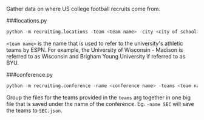 Gather data on where US college football recruits come from.

###locations.py

```python
python -m recruiting.locations -team <team name> -city <city of school> -state <state of school>
```

`<team name>` is the name that is used to refer to the university's athletic teams by ESPN. For example, the University of Wisconsin - Madison is referred to as Wisconsin and Brigham Young University if referred to as BYU.

###conference.py

```python
python -m recruiting.conference -name <conference name> -teams <team name> [, <team names>, ...]
```

Group the files for the teams provided in the `teams` arg together in one big file that is saved under the name of the conference. Eg. `-name SEC` will save the teams to `SEC.json`.